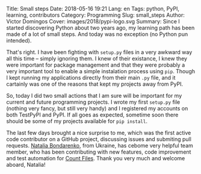 Title: Small steps
Date: 2018-05-16 19:21
Lang: en
Tags: python, PyPI, learning, contributors
Category: Programming
Slug: small_steps
Author: Victor Domingos
Cover: images/2018/pypi-logo.svg
Summary: Since I started discovering Python about two years ago, my learning path has been made of a lot of small steps. And today was no exception (no Python pun intended).

That's right. I have been fighting with `setup.py` files in a very awkward way all this time – simply ignoring them. I knew of their existance, I knew they were important for package management and that they were probably a very important tool to enable a simple instalation process using `pip`. Though I kept running my applications directly from their main `.py` file, and it cartainly was one of the reasons that kept my projects away from PyPI. 

So, today I did two small actions that I am sure will be important for my current and future programming projects. I wrote my first `setup.py` file (nothing very fancy, but still very handy) and I registered my accounts on both TestPyPI and PyPI. If all goes as expected, sometime soon there should be some of my projects available for `pip install`.

The last few days brought a nice surprise to me, which was the first active code contributor on a GitHub project, discussing issues and submiting pull requests. [Natalia Bondarenko](https://github.com/NataliaBondarenko), from Ukraine, has cebome  very helpful team member, who has been contributing with new features, code improvement and test automation for [Count Files](). Thank you very much and welcome aboard, Natalia!
